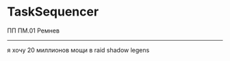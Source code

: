 # TaskSequencer
ПП ПМ.01 Ремнев
_____________________

я хочу 20 миллионов мощи в raid shadow legens
